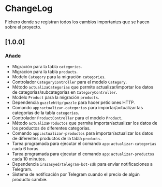 # ChangeLog

Fichero donde se registran todos los cambios importantes que se hacen sobre el proyecto.

## [1.0.0]

### Añade
- Migración para la tabla `categories`.
- Migracion para la tabla `products`.
- Modelo `Category` para la migración `categories`.
- Controlador `CategoryController` para el modelo `Category`.
- Método `actualizaCategorias` que permite actualizar/importar los datos de categorias/subcategorias en `CategoryController`.
- Modelo `Product` para la migración `products`.
- Dependencia `guzzlehttp/guzzle` para hacer peticiones HTTP.
- Comando `app:actualizar-categorias` para importar/actualizar las categorias de la tabla `categories`.
- Controlador `ProductController` para el modelo `Product`.
- Método `actualizaProductos` que permite importar/actualizar los datos de los productos de diferentes categorias.
- Comando `app:actualizar-productos` para importar/actualizar los datos de diferentes productos de la tabla `products`.
- Tarea programada para ejecutar el comando `app:actualizar-categorias` cada 6 horas.
- Tarea programada para ejecutar el comando `app:actualizar-productos` cada 10 minutos.
- Dependencia `irazasyed/telegram-bot-sdk` para enviar notificaciones a Telegram.
- Sistema de notificación por Telegram cuando el precio de algún producto cambie.